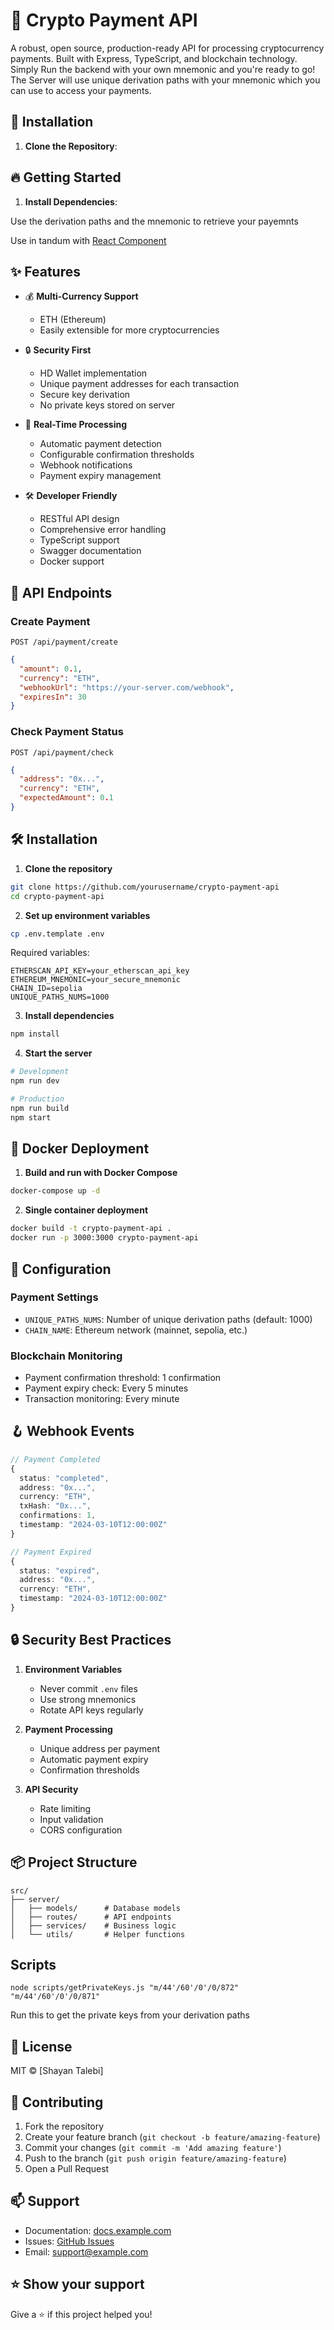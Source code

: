 # 🚀 Crypto Payment API

A robust, open source, production-ready API for processing cryptocurrency payments. Built with Express, TypeScript, and blockchain technology.
Simply Run the backend with your own mnemonic and you're ready to go!
The Server will use unique derivation paths with your mnemonic which you can use to access your payments.

## 🔧 Installation

1. **Clone the Repository**:

## 🔥 Getting Started

1. **Install Dependencies**:

Use the derivation paths and the mnemonic to retrieve your payemnts

Use in tandum with
[React Component](https://www.npmjs.com/package/@shayanja/react-crypto-payment)

## ✨ Features

- 💰 **Multi-Currency Support**

  - ETH (Ethereum)
  - Easily extensible for more cryptocurrencies

- 🔒 **Security First**

  - HD Wallet implementation
  - Unique payment addresses for each transaction
  - Secure key derivation
  - No private keys stored on server

- 🔄 **Real-Time Processing**

  - Automatic payment detection
  - Configurable confirmation thresholds
  - Webhook notifications
  - Payment expiry management

- 🛠 **Developer Friendly**
  - RESTful API design
  - Comprehensive error handling
  - TypeScript support
  - Swagger documentation
  - Docker support

## 🚦 API Endpoints

### Create Payment

```http
POST /api/payment/create
```

```json
{
  "amount": 0.1,
  "currency": "ETH",
  "webhookUrl": "https://your-server.com/webhook",
  "expiresIn": 30
}
```

### Check Payment Status

```http
POST /api/payment/check
```

```json
{
  "address": "0x...",
  "currency": "ETH",
  "expectedAmount": 0.1
}
```

## 🛠 Installation

1. **Clone the repository**

```bash
git clone https://github.com/yourusername/crypto-payment-api
cd crypto-payment-api
```

2. **Set up environment variables**

```bash
cp .env.template .env
```

Required variables:

```env
ETHERSCAN_API_KEY=your_etherscan_api_key
ETHEREUM_MNEMONIC=your_secure_mnemonic
CHAIN_ID=sepolia
UNIQUE_PATHS_NUMS=1000
```

3. **Install dependencies**

```bash
npm install
```

4. **Start the server**

```bash
# Development
npm run dev

# Production
npm run build
npm start
```

## 🐳 Docker Deployment

1. **Build and run with Docker Compose**

```bash
docker-compose up -d
```

2. **Single container deployment**

```bash
docker build -t crypto-payment-api .
docker run -p 3000:3000 crypto-payment-api
```

## 🔧 Configuration

### Payment Settings

- `UNIQUE_PATHS_NUMS`: Number of unique derivation paths (default: 1000)
- `CHAIN_NAME`: Ethereum network (mainnet, sepolia, etc.)

### Blockchain Monitoring

- Payment confirmation threshold: 1 confirmation
- Payment expiry check: Every 5 minutes
- Transaction monitoring: Every minute

## 🪝 Webhook Events

```typescript
// Payment Completed
{
  status: "completed",
  address: "0x...",
  currency: "ETH",
  txHash: "0x...",
  confirmations: 1,
  timestamp: "2024-03-10T12:00:00Z"
}

// Payment Expired
{
  status: "expired",
  address: "0x...",
  currency: "ETH",
  timestamp: "2024-03-10T12:00:00Z"
}
```

## 🔒 Security Best Practices

1. **Environment Variables**

   - Never commit `.env` files
   - Use strong mnemonics
   - Rotate API keys regularly

2. **Payment Processing**

   - Unique address per payment
   - Automatic payment expiry
   - Confirmation thresholds

3. **API Security**
   - Rate limiting
   - Input validation
   - CORS configuration

## 📦 Project Structure

```
src/
├── server/
│   ├── models/      # Database models
│   ├── routes/      # API endpoints
│   ├── services/    # Business logic
│   └── utils/       # Helper functions
```

## Scripts

```
node scripts/getPrivateKeys.js "m/44'/60'/0'/0/872" "m/44'/60'/0'/0/871"
```

Run this to get the private keys from your derivation paths

## 📝 License

MIT © [Shayan Talebi]

## 🤝 Contributing

1. Fork the repository
2. Create your feature branch (`git checkout -b feature/amazing-feature`)
3. Commit your changes (`git commit -m 'Add amazing feature'`)
4. Push to the branch (`git push origin feature/amazing-feature`)
5. Open a Pull Request

## 📫 Support

- Documentation: [docs.example.com](https://docs.example.com)
- Issues: [GitHub Issues](https://github.com/yourusername/crypto-payment-api/issues)
- Email: support@example.com

## ⭐️ Show your support

Give a ⭐️ if this project helped you!
